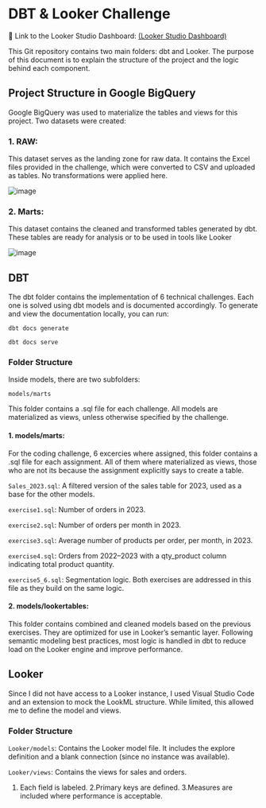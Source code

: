 # DBT & Looker Challenge

🔗 Link to the Looker Studio Dashboard: [(Looker Studio Dashboard)](https://lookerstudio.google.com/reporting/d98ca459-0cc6-4272-9260-c490f97c8543)

This Git repository contains two main folders: dbt and Looker. The purpose of this document is to explain the structure of the project and the logic behind each component.

## Project Structure in Google BigQuery
Google BigQuery was used to materialize the tables and views for this project. Two datasets were created:
### 1. RAW: 
This dataset serves as the landing zone for raw data. It contains the Excel files provided in the challenge, which were converted to CSV and uploaded as tables. No transformations were applied here.

![image](https://github.com/user-attachments/assets/169b45f2-4001-40bf-b77a-8cda81e58719)

### 2. Marts: 
This dataset contains the cleaned and transformed tables generated by dbt. These tables are ready for analysis or to be used in tools like Looker

![image](https://github.com/user-attachments/assets/7900e83e-4eb0-46f5-813c-e09cb95e5482)

## DBT
The dbt folder contains the implementation of 6 technical challenges. Each one is solved using dbt models and is documented accordingly.
To generate and view the documentation locally, you can run: 

```dbt docs generate```

```dbt docs serve```

### Folder Structure
Inside models, there are two subfolders:

```models/marts```

This folder contains a .sql file for each challenge. All models are materialized as views, unless otherwise specified by the challenge.

#### 1. models/marts:
For the coding challenge, 6 excercies where assigned, this folder contains a .sql file for each assignment. All of them where materialized as views, those who are not its because the assignment explicitly says to create a table.

```Sales_2023.sql```: A filtered version of the sales table for 2023, used as a base for the other models.

```exercise1.sql```: Number of orders in 2023.

```exercise2.sql```: Number of orders per month in 2023.

```exercise3.sql```: Average number of products per order, per month, in 2023.

```exercise4.sql```: Orders from 2022–2023 with a qty_product column indicating total product quantity.

```exercise5_6.sql```: Segmentation logic. Both exercises are addressed in this file as they build on the same logic.


#### 2. models/lookertables: 
This folder contains combined and cleaned models based on the previous exercises. They are optimized for use in Looker’s semantic layer.
Following semantic modeling best practices, most logic is handled in dbt to reduce load on the Looker engine and improve performance.

## Looker
Since I did not have access to a Looker instance, I used Visual Studio Code and an extension to mock the LookML structure. While limited, this allowed me to define the model and views.

### Folder Structure
```Looker/models```: Contains the Looker model file. It includes the explore definition and a blank connection (since no instance was available).

```Looker/views```: Contains the views for sales and orders.
1. Each field is labeled.
2.Primary keys are defined.
3.Measures are included where performance is acceptable.
